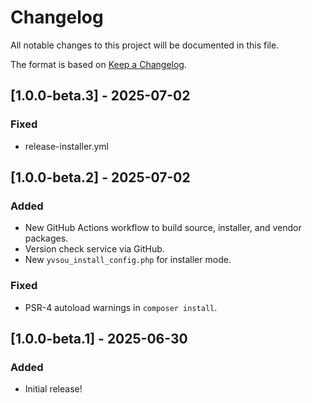 # Changelog

All notable changes to this project will be documented in this file.

The format is based on [Keep a Changelog](https://keepachangelog.com/en/1.0.0/).

## [1.0.0-beta.3] - 2025-07-02
### Fixed
- release-installer.yml
## [1.0.0-beta.2] - 2025-07-02
### Added
- New GitHub Actions workflow to build source, installer, and vendor packages.
- Version check service via GitHub.
- New `yvsou_install_config.php` for installer mode.

### Fixed
- PSR-4 autoload warnings in `composer install`.

## [1.0.0-beta.1] - 2025-06-30
### Added
- Initial release!
